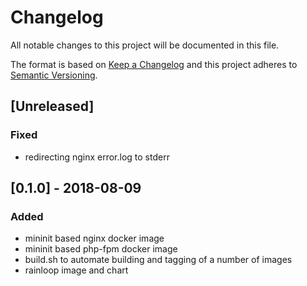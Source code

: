 # Changelog
All notable changes to this project will be documented in this file.

The format is based on [Keep a Changelog](http://keepachangelog.com/en/1.0.0/)
and this project adheres to [Semantic Versioning](http://semver.org/spec/v2.0.0.html).


## [Unreleased]
### Fixed
- redirecting nginx error.log to stderr

## [0.1.0] - 2018-08-09
### Added
- mininit based nginx docker image
- mininit based php-fpm docker image
- build.sh to automate building and tagging of a number of images
- rainloop image and chart
